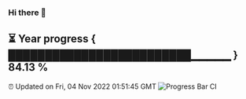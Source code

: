 ### Hi there 👋
⏳ Year progress { █████████████████████████▁▁▁▁▁ } 84.13 %
---
⏰ Updated on Fri, 04 Nov 2022 01:51:45 GMT
![Progress Bar CI](https://github.com/liununu/liununu/workflows/Progress%20Bar%20CI/badge.svg)
